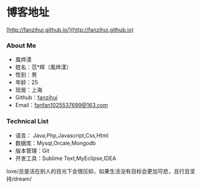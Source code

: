 # 博客地址
[http://fanzihui.github.io/](http://fanzihui.github.io)


### About Me

* 風烨漾
* 姓名：范*辉（風烨漾）
* 性别：男
* 年龄：25
* 现居：上海
* Github：[fanzihui](https://github.com/fanzihui)
* Email：fanfan1025537699@163.com

### Technical List

* 语言： Java,Php,Javascript,Css,Html
* 数据库：Mysql,Orcale,Mongodb
* 版本管理：Git
* 开发工具：Sublime Text,MyEclipse,IDEA

love/总是活在别人的目光下会很压抑，如果生活没有目标会更加可悲，且行且坚持/dream/